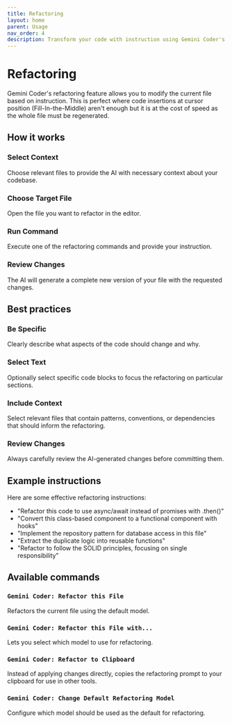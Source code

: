 ```yaml
---
title: Refactoring
layout: home
parent: Usage
nav_order: 4
description: Transform your code with instruction using Gemini Coder's AI-powered refactoring capabilities
---
```


# Refactoring

Gemini Coder's refactoring feature allows you to modify the current file based on instruction. This is perfect where code insertions at cursor position (Fill-In-the-Middle) aren't enough but it is at the cost of speed as the whole file must be regenerated.

## How it works

### Select Context

Choose relevant files to provide the AI with necessary context about your codebase.

### Choose Target File

Open the file you want to refactor in the editor.

### Run Command

Execute one of the refactoring commands and provide your instruction.

### Review Changes

The AI will generate a complete new version of your file with the requested changes.

## Best practices

### Be Specific

Clearly describe what aspects of the code should change and why.

### Select Text

Optionally select specific code blocks to focus the refactoring on particular sections.

### Include Context

Select relevant files that contain patterns, conventions, or dependencies that should inform the refactoring.

### Review Changes

Always carefully review the AI-generated changes before committing them.

## Example instructions

Here are some effective refactoring instructions:

- "Refactor this code to use async/await instead of promises with .then()"
- "Convert this class-based component to a functional component with hooks"
- "Implement the repository pattern for database access in this file"
- "Extract the duplicate logic into reusable functions"
- "Refactor to follow the SOLID principles, focusing on single responsibility"

## Available commands

### `Gemini Coder: Refactor this File`

Refactors the current file using the default model.

### `Gemini Coder: Refactor this File with...`

Lets you select which model to use for refactoring.

### `Gemini Coder: Refactor to Clipboard`

Instead of applying changes directly, copies the refactoring prompt to your clipboard for use in other tools.

### `Gemini Coder: Change Default Refactoring Model`

Configure which model should be used as the default for refactoring.
